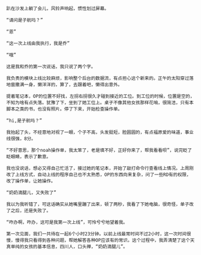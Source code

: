    趴在沙发上躺了会儿，风铃声响起，惯性划过屏幕。

    “请问是子航吗？”

    “恩”

    “这一次上线由我执行，我是乔”

    “哦”

    这是我和乔的第一次说话，我只说了两个字。

    我负责的模块上线比较麻烦，影响整个后台的数据流，有点担心这个新来的。正午的太阳穿过落地窗撒满一身，懒洋洋的，算了，去跟着吧，懒得出意外。

    提着笔记本，OP的位置不好找，左拐右拐很久才碰到接近的工位。到工位的时候，位置是空的，不知为啥有点失落。犹豫了下，坐到了她工位上。桌子不像其他女孩那样花哨，很简洁，只有本脚本之类的书，也没有照片。停了下来，开始检查操作单。

    “hi,是子航吗？”

    我抬起了头，不经意地对视了一眼，个子不高，头发挺短，脸圆圆的，有点福原爱的味道，事业线很强，8分。
     
    “不好意思，那个noah操作单，我太笨了，老是填不好，正好你来了，帮我看看呗”，说完眨了眨眼睛，表示了歉意。

    我也没说话，想必又得自己忙活了，接过她的笔记本，开始了敲打命令行查看线上情况。上周刚改了上线方式，自动上线的程序自己也不太熟悉，OP的东西向来复杂，问了一些RD有的权限，改了操作单，让她操作。

    “奶奶滴腿儿，又失败了”

    我以为我听错了，可这话确实从她嘴里蹦了出来，顿了两秒，我看了下她电脑，很奇怪，单子改了之后，还是失败了。

    “咋办啊，咋办，这可是我第一次上线”，可怜兮兮地望着我。

    第一次见面，我们一共待在一起6个小时23分钟。以前上线最常时间不过2小时，这一次时间很慢，慢得我只看得到各种问题，帮她解答各种OP应该有的常识。这个过程中，我弄清楚了这个天真单纯的女孩的基本信息，四川人，口头禅，“奶奶滴腿儿”。